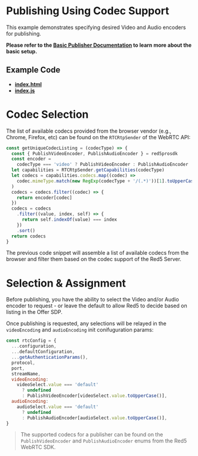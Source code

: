 # Publishing Using Codec Support

This example demonstrates specifying desired Video and Audio encoders for publishing.

**Please refer to the [Basic Publisher Documentation](../publish/README.md) to learn more about the basic setup.**

## Example Code

- **[index.html](index.html)**
- **[index.js](index.js)**

# Codec Selection

The list of available codecs provided from the browser vendor (e.g., Chrome, Firefox, etc) can be found on the `RTCRtpSender` of the WebRTC API:

```js
const getUniqueCodecListing = (codecType) => {
  const { PublishVideoEncoder, PublishAudioEncoder } = red5prosdk
  const encoder =
    codecType === 'video' ? PublishVideoEncoder : PublishAudioEncoder
  let capabilities = RTCRtpSender.getCapabilities(codecType)
  let codecs = capabilities.codecs.map((codec) =>
    codec.mimeType.match(new RegExp(codecType + '/(.*)'))[1].toUpperCase()
  )
  codecs = codecs.filter((codec) => {
    return encoder[codec]
  })
  codecs = codecs
    .filter((value, index, self) => {
      return self.indexOf(value) === index
    })
    .sort()
  return codecs
}
```

The previous code snippet will assemble a list of available codecs from the browser and filter them based on the codec support of the Red5 Server.

# Selection & Assignment

Before publishing, you have the ability to select the Video and/or Audio encoder to request - or leave the default to allow Red5 to decide based on listing in the Offer SDP.

Once publishing is requested, any selections will be relayed in the `videoEncoding` and `audioEncoding` init conifuguration params:

```js
const rtcConfig = {
  ...configuration,
  ...defaultConfiguration,
  ...getAuthenticationParams(),
  protocol,
  port,
  streamName,
  videoEncoding:
    videoSelect.value === 'default'
      ? undefined
      : PublishVideoEncoder[videoSelect.value.toUpperCase()],
  audioEncoding:
    audioSelect.value === 'default'
      ? undefined
      : PublishAudioEncoder[audioSelect.value.toUpperCase()],
}
```

> The supported codecs for a publisher can be found on the `PublishVideoEncoder` and `PublishAudioEncoder` enums from the Red5 WebRTC SDK.
